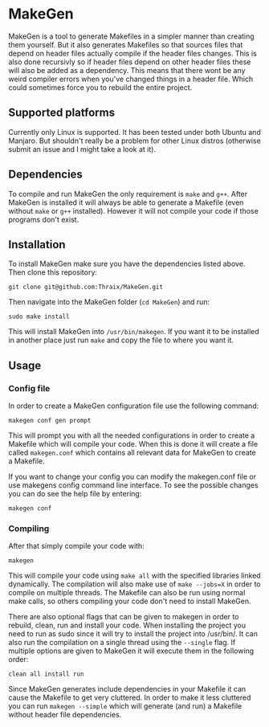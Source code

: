 # MakeGen
MakeGen is a tool to generate Makefiles in a simpler manner than creating them yourself.
But it also generates Makefiles so that sources files that depend on header files actually compile if the header files changes.
This is also done recursivly so if header files depend on other header files these will also be added as a dependency.
This means that there wont be any weird compiler errors when you've changed things in a header file.
Which could sometimes force you to rebuild the entire project.

## Supported platforms
Currently only Linux is supported.
It has been tested under both Ubuntu and Manjaro.
But shouldn't really be a problem for other Linux distros (otherwise submit an issue and I might take a look at it).

## Dependencies
To compile and run MakeGen the only requirement is `make` and `g++`.
After MakeGen is installed it will always be able to generate a Makefile (even without `make` or `g++` installed).
However it will not compile your code if those programs don't exist.

## Installation
To install MakeGen make sure you have the dependencies listed above.
Then clone this repository:

    git clone git@github.com:Thraix/MakeGen.git

Then navigate into the MakeGen folder (`cd MakeGen`) and run:

    sudo make install

This will install MakeGen into `/usr/bin/makegen`.
If you want it to be installed in another place just run `make` and copy the file to where you want it.

## Usage
### Config file
In order to create a MakeGen configuration file use the following command:

    makegen conf gen prompt

This will prompt you with all the needed configurations in order to create a Makefile which will compile your code.
When this is done it will create a file called `makegen.conf` which contains all relevant data for MakeGen to create a Makefile.

If you want to change your config you can modify the makegen.conf file or use makegens config command line interface.
To see the possible changes you can do see the help file by entering:

    makegen conf

### Compiling
After that simply compile your code with:

    makegen

This will compile your code using `make all` with the specified libraries linked dynamically.
The compilation will also make use of `make --jobs=X` in order to compile on multiple threads.
The Makefile can also be run using normal make calls, so others compiling your code don't need to install MakeGen.

There are also optional flags that can be given to makegen in order to rebuild, clean, run and install your code.
When installing the project you need to run as sudo since it will try to install the project into /usr/bin/.
It can also run the compilation on a single thread using the `--single` flag.
If multiple options are given to MakeGen it will execute them in the following order:

    clean all install run

Since MakeGen generates include dependencies in your Makefile it can cause the Makefile to get very cluttered.
In order to make it less cluttered you can run `makegen --simple` which will generate (and run) a Makefile without header file dependencies.